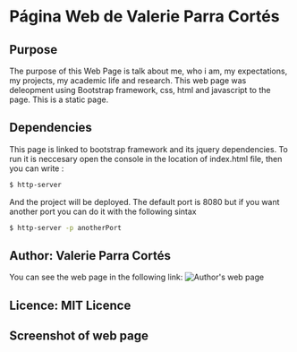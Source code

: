 # Página Web de Valerie Parra Cortés


## Purpose
The purpose of this Web Page is talk about me, who i am, my expectations, my projects, my academic life and research. This web page was deleopment using Bootstrap framework, css, html and javascript to the page. This is a static page. 

## Dependencies
This page is linked to bootstrap framework and its jquery dependencies. To run it is neccesary open the console in the location of index.html file, then you can write : 
``` sh
$ http-server
```
And the project will be deployed. The default port is 8080 but if you want another port you can do it with the following sintax
``` sh
$ http-server -p anotherPort
```
## Author: Valerie Parra Cortés
You can see the web page in the following link:
![Author's web page](/relative/path/to/img.jpg?raw=true "Optional Title")

## Licence: MIT Licence
## Screenshot of web page
